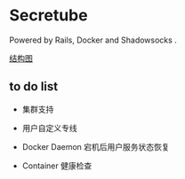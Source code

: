 # Secretube

Powered by Rails, Docker and Shadowsocks .

[结构图](secretube.sketch)

## to do list

- 集群支持

- 用户自定义专线

- Docker Daemon 宕机后用户服务状态恢复

- Container 健康检查
